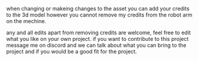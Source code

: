 when changing or makeing changes to the asset you can add your credits to the 3d model however you cannot remove my credits from the robot arm on the mechine. 

any and all edits apart from removing credits are welcome, feel free to edit what you like on your own project. 
if you want to contribute to this project message me on discord and we can talk about what you can bring to the project and if you would be a good fit for the project. 
